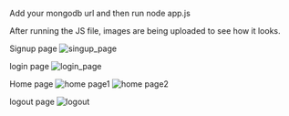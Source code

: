 Add your mongodb url
and then run node app.js

After running the JS file, images are being uploaded to see how it looks.

Signup page
![singup_page](https://github.com/user-attachments/assets/ccfb011d-7cbf-4ad0-b16e-d33433fc8bd2)

login page
![login_page](https://github.com/user-attachments/assets/419f55df-6088-425c-9137-6f989de85220)

Home page
![home page1](https://github.com/user-attachments/assets/06b32665-dcab-4a63-97c8-9615430cd98e)
![home page2](https://github.com/user-attachments/assets/e0fa19ad-dc73-4659-a3f0-619b49174391)

logout page
![logout](https://github.com/user-attachments/assets/f242cb7d-2f4b-485d-aeb8-ae711711fb8f)

